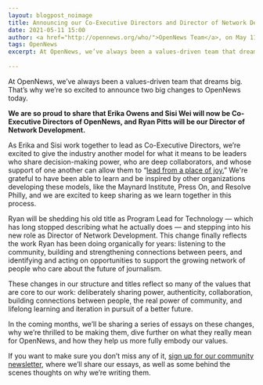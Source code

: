 ```yaml
---
layout: blogpost_noimage
title: Announcing our Co-Executive Directors and Director of Network Development
date: 2021-05-11 15:00
author: <a href="http://opennews.org/who/">OpenNews Team</a>, on May 11, 2021
tags: OpenNews
excerpt: At OpenNews, we’ve always been a values-driven team that dreams big. That’s why we’re so excited to announce two big changes to OpenNews today.
 
---
```


At OpenNews, we’ve always been a values-driven team that dreams big. That’s why we’re so excited to announce two big changes to OpenNews today.

**We are so proud to share that Erika Owens and Sisi Wei will now be Co-Executive Directors of OpenNews, and Ryan Pitts will be our Director of Network Development.**

As Erika and Sisi work together to lead as Co-Executive Directors, we’re excited to give the industry another model for what it means to be leaders who share decision-making power, who are deep collaborators, and whose support of one another can allow them to “[lead from a place of joy.](https://alliedmedia.org/news/chrysalis-continues)” We're grateful to have been able to learn and be inspired by other organizations developing these models, like the Maynard Institute, Press On, and Resolve Philly, and we are excited to keep sharing as we learn together in this process.

Ryan will be shedding his old title as Program Lead for Technology — which has long stopped describing what he actually does — and stepping into his new role as Director of Network Development. This change finally reflects the work Ryan has been doing organically for years: listening to the community, building and strengthening connections between peers, and identifying and acting on opportunities to support the growing network of people who care about the future of journalism.

These changes in our structure and titles reflect so many of the values that are core to our work: deliberately sharing power, authenticity, collaboration, building connections between people, the real power of community, and lifelong learning and iteration in pursuit of a better future.

In the coming months, we’ll be sharing a series of essays on these changes, why we’re thrilled to be making them, dive further on what they really mean for OpenNews, and how they help us more fully embody our values. 

If you want to make sure you don’t miss any of it, [sign up for our community newsletter](https://opennews.us5.list-manage.com/subscribe?u=71c95e9a43708843d2fdc1f09&id=996e9290cc), where we’ll share our essays, as well as some behind the scenes thoughts on why we’re writing them.
